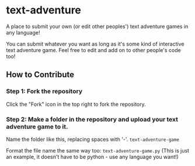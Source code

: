# text-adventure
A place to submit your own (or edit other peoples') text adventure games in any language!

You can submit whatever you want as long as it's some kind of interactive text adventure game.
Feel free to edit and add on to other people's code too!

## How to Contribute
### Step 1: Fork the repository

Click the "Fork" icon in the top right to fork the repository.

### Step 2: Make a folder in the repository and upload your text adventure game to it.

Name the folder like this, replacing spaces with '-'. 
`text-adventure-game`

Format the file name the same way too:
`text-adventure-game.py` (This is just an example, it doesn't have to be python - use any language you want!)

